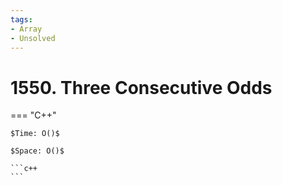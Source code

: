 ```yaml
---
tags:
- Array
- Unsolved
---
```



# 1550. Three Consecutive Odds

=== "C++"

    $Time: O()$

    $Space: O()$

    ```c++
    ```